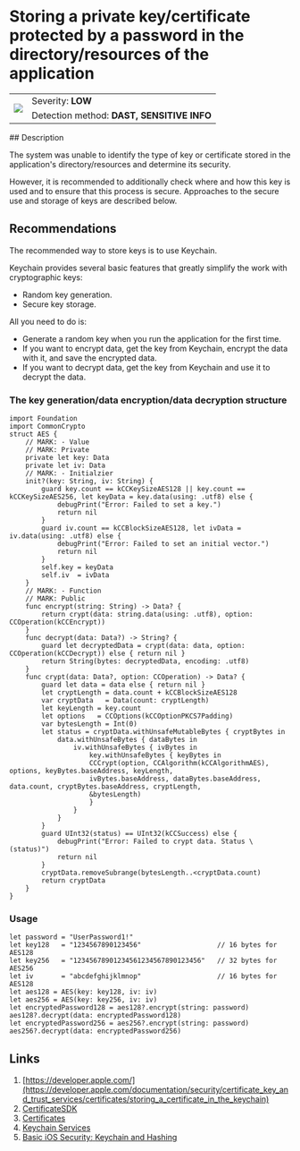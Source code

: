 # Storing a private key/certificate protected by a password in the directory/resources of the application

<table class='noborder'>
    <colgroup>
      <col/>
      <col/>
    </colgroup>
    <tbody>
      <tr>
        <td rowspan="2"><img src="../../../img/defekt_nizkij.png"/></td>
        <td>Severity:<strong> LOW</strong></td>
      </tr>
      <tr>
        <td>Detection method:<strong> DAST, SENSITIVE INFO</strong></td>
      </tr>
    </tbody>
</table>
## Description

The system was unable to identify the type of key or certificate stored in the application's directory/resources and determine its security.

However, it is recommended to additionally check where and how this key is used and to ensure that this process is secure. Approaches to the secure use and storage of keys are described below.

## Recommendations

The recommended way to store keys is to use Keychain.

Keychain provides several basic features that greatly simplify the work with cryptographic keys:

* Random key generation.
* Secure key storage.

All you need to do is:

* Generate a random key when you run the application for the first time.
* If you want to encrypt data, get the key from Keychain, encrypt the data with it, and save the encrypted data.
* If you want to decrypt data, get the key from Keychain and use it to decrypt the data.

### The key generation/data encryption/data decryption structure

    import Foundation
    import CommonCrypto
    struct AES {
        // MARK: - Value
        // MARK: Private
        private let key: Data
        private let iv: Data
        // MARK: - Initialzier
        init?(key: String, iv: String) {
            guard key.count == kCCKeySizeAES128 || key.count == kCCKeySizeAES256, let keyData = key.data(using: .utf8) else {
                debugPrint("Error: Failed to set a key.")
                return nil
            }
            guard iv.count == kCCBlockSizeAES128, let ivData = iv.data(using: .utf8) else {
                debugPrint("Error: Failed to set an initial vector.")
                return nil
            }
            self.key = keyData
            self.iv  = ivData
        }
        // MARK: - Function
        // MARK: Public
        func encrypt(string: String) -> Data? {
            return crypt(data: string.data(using: .utf8), option: CCOperation(kCCEncrypt))
        }
        func decrypt(data: Data?) -> String? {
            guard let decryptedData = crypt(data: data, option: CCOperation(kCCDecrypt)) else { return nil }
            return String(bytes: decryptedData, encoding: .utf8)
        }
        func crypt(data: Data?, option: CCOperation) -> Data? {
            guard let data = data else { return nil }
            let cryptLength = data.count + kCCBlockSizeAES128
            var cryptData   = Data(count: cryptLength)
            let keyLength = key.count
            let options   = CCOptions(kCCOptionPKCS7Padding)
            var bytesLength = Int(0)
            let status = cryptData.withUnsafeMutableBytes { cryptBytes in
                data.withUnsafeBytes { dataBytes in
                    iv.withUnsafeBytes { ivBytes in
                        key.withUnsafeBytes { keyBytes in
                        CCCrypt(option, CCAlgorithm(kCCAlgorithmAES), options, keyBytes.baseAddress, keyLength,
                        ivBytes.baseAddress, dataBytes.baseAddress, data.count, cryptBytes.baseAddress, cryptLength,
                        &bytesLength)
                        }
                    }
                }
            }
            guard UInt32(status) == UInt32(kCCSuccess) else {
                debugPrint("Error: Failed to crypt data. Status \(status)")
                return nil
            }
            cryptData.removeSubrange(bytesLength..<cryptData.count)
            return cryptData
        }
    }

### Usage

    let password = "UserPassword1!"
    let key128   = "1234567890123456"                   // 16 bytes for AES128
    let key256   = "12345678901234561234567890123456"   // 32 bytes for AES256
    let iv       = "abcdefghijklmnop"                   // 16 bytes for AES128
    let aes128 = AES(key: key128, iv: iv)
    let aes256 = AES(key: key256, iv: iv)
    let encryptedPassword128 = aes128?.encrypt(string: password)
    aes128?.decrypt(data: encryptedPassword128)
    let encryptedPassword256 = aes256?.encrypt(string: password)
    aes256?.decrypt(data: encryptedPassword256)

## Links

1. [https://developer.apple.com/](https://developer.apple.com/documentation/security/certificate_key_and_trust_services/certificates/storing_a_certificate_in_the_keychain)
2. [CertificateSDK](https://github.com/jamf/CertificateSDK/blob/main/Certificate%20SDK%20Sample%20App/KeychainHandler.swift)
3. [Certificates](https://developer.apple.com/documentation/security/certificate_key_and_trust_services/certificates)
4. [Keychain Services](https://www.raywenderlich.com/9240-keychain-services-api-tutorial-for-passwords-in-swift)
5. [Basic iOS Security:](https://www.raywenderlich.com/129-basic-ios-security-keychain-and-hashing)[ ](https://www.raywenderlich.com/129-basic-ios-security-keychain-and-hashing)[Keychain and Hashing](https://www.raywenderlich.com/129-basic-ios-security-keychain-and-hashing)